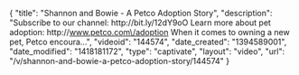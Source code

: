 {
    "title": "Shannon and Bowie - A Petco Adoption Story",
    "description": "Subscribe to our channel: http:\/\/bit.ly\/12dY9oO Learn more about pet adoption: http:\/\/www.petco.com\/adoption When it comes to owning a new pet, Petco encoura...",
    "videoid": "144574",
    "date_created": "1394589001",
    "date_modified": "1418181172",
    "type": "captivate",
    "layout": "video",
    "url": "\/v\/shannon-and-bowie-a-petco-adoption-story\/144574"
}